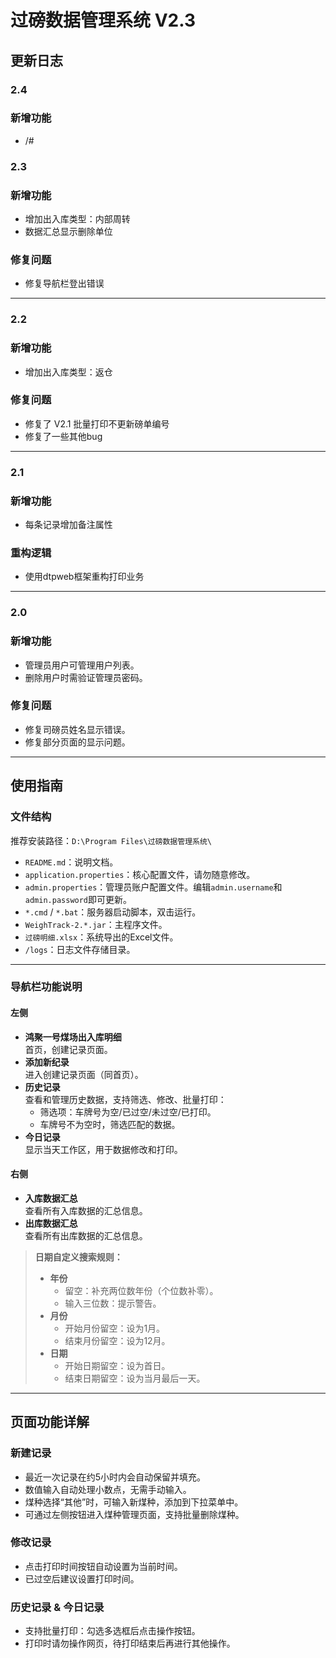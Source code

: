 # 过磅数据管理系统 V2.3

## 更新日志

### 2.4
### 新增功能
- /#

### 2.3
### 新增功能
- 增加出入库类型：内部周转
- 数据汇总显示删除单位

### 修复问题
- 修复导航栏登出错误
---

### 2.2
### 新增功能
- 增加出入库类型：返仓

### 修复问题
- 修复了 V2.1 批量打印不更新磅单编号
- 修复了一些其他bug

---

### 2.1
### 新增功能
- 每条记录增加备注属性

### 重构逻辑
- 使用dtpweb框架重构打印业务

---

### 2.0
### 新增功能
- 管理员用户可管理用户列表。
- 删除用户时需验证管理员密码。

### 修复问题
- 修复司磅员姓名显示错误。
- 修复部分页面的显示问题。

---

## 使用指南

### 文件结构
推荐安装路径：`D:\Program Files\过磅数据管理系统\`
- `README.md`：说明文档。
- `application.properties`：核心配置文件，请勿随意修改。
- `admin.properties`：管理员账户配置文件。编辑`admin.username`和`admin.password`即可更新。
- `*.cmd` / `*.bat`：服务器启动脚本，双击运行。
- `WeighTrack-2.*.jar`：主程序文件。
- `过磅明细.xlsx`：系统导出的Excel文件。
- `/logs`：日志文件存储目录。

---

### 导航栏功能说明

#### 左侧
- **鸿聚一号煤场出入库明细**  
  首页，创建记录页面。
- **添加新纪录**  
  进入创建记录页面（同首页）。
- **历史记录**  
  查看和管理历史数据，支持筛选、修改、批量打印：
  - 筛选项：车牌号为空/已过空/未过空/已打印。
  - 车牌号不为空时，筛选匹配的数据。
- **今日记录**  
  显示当天工作区，用于数据修改和打印。

#### 右侧
- **入库数据汇总**  
  查看所有入库数据的汇总信息。
- **出库数据汇总**  
  查看所有出库数据的汇总信息。

> **日期自定义搜索规则：**
> - **年份**  
>   - 留空：补充两位数年份（个位数补零）。  
>   - 输入三位数：提示警告。
> - **月份**  
>   - 开始月份留空：设为1月。  
>   - 结束月份留空：设为12月。
> - **日期**  
>   - 开始日期留空：设为首日。  
>   - 结束日期留空：设为当月最后一天。

---

## 页面功能详解

### 新建记录
- 最近一次记录在约5小时内会自动保留并填充。
- 数值输入自动处理小数点，无需手动输入。
- 煤种选择“其他”时，可输入新煤种，添加到下拉菜单中。
- 可通过左侧按钮进入煤种管理页面，支持批量删除煤种。

### 修改记录
- 点击打印时间按钮自动设置为当前时间。
- 已过空后建议设置打印时间。

### 历史记录 & 今日记录
- 支持批量打印：勾选多选框后点击操作按钮。
- 打印时请勿操作网页，待打印结束后再进行其他操作。
